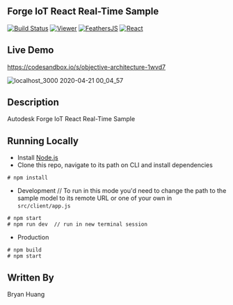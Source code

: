 ## Forge IoT React Real-Time Sample

[![Build Status](https://travis-ci.org/dukedhx/viewer-iot-react-feathersjs.svg?branch=master)](https://travis-ci.org/dukedhx/viewer-iot-react-feathersjs)
[![Viewer](https://img.shields.io/badge/Viewer-v7-orange.svg)](https://forge.autodesk.com/en/docs/viewer/v7/developers_guide/overview/)
[![FeathersJS](https://img.shields.io/badge/FeathersJS-v4-red.svg)](https://feathersjs.com)
[![React](https://img.shields.io/badge/React-v16-blue.svg)](https://reactjs.org)

## Live Demo

https://codesandbox.io/s/objective-architecture-1wvd7

![localhost_3000 2020-04-21 00_04_57](https://user-images.githubusercontent.com/10786558/79815858-5b757e00-83b4-11ea-8052-5f42f89b519e.gif)


## Description

Autodesk Forge IoT React Real-Time Sample


## Running Locally

- Install [Node.js](https://nodejs.org/)
- Clone this repo, navigate to its path on CLI and install dependencies

```
# npm install
```

- Development // To run in this mode you'd need to change the path to the sample model to its remote URL or one of your own in `src/client/app.js`

```
# npm start
# npm run dev  // run in new terminal session
```

- Production

```
# npm build
# npm start
```

## Written By

Bryan Huang
